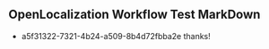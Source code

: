 ## OpenLocalization Workflow Test MarkDown
* a5f31322-7321-4b24-a509-8b4d72fbba2e thanks!

<!--HONumber=Jul16_HO2-->


